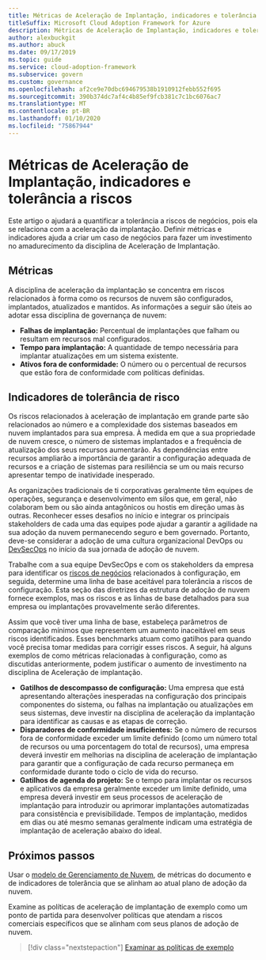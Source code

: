 ```yaml
---
title: Métricas de Aceleração de Implantação, indicadores e tolerância a riscos
titleSuffix: Microsoft Cloud Adoption Framework for Azure
description: Métricas de Aceleração de Implantação, indicadores e tolerância a riscos
author: alexbuckgit
ms.author: abuck
ms.date: 09/17/2019
ms.topic: guide
ms.service: cloud-adoption-framework
ms.subservice: govern
ms.custom: governance
ms.openlocfilehash: af2ce9e70dbc694679538b1910912febb552f695
ms.sourcegitcommit: 390b374dc7af4c4b85ef9fcb381c7c1bc6076ac7
ms.translationtype: MT
ms.contentlocale: pt-BR
ms.lasthandoff: 01/10/2020
ms.locfileid: "75867944"
---
```

# <a name="deployment-acceleration-metrics-indicators-and-risk-tolerance"></a>Métricas de Aceleração de Implantação, indicadores e tolerância a riscos

Este artigo o ajudará a quantificar a tolerância a riscos de negócios, pois ela se relaciona com a aceleração da implantação. Definir métricas e indicadores ajuda a criar um caso de negócios para fazer um investimento no amadurecimento da disciplina de Aceleração de Implantação.

## <a name="metrics"></a>Métricas

A disciplina de aceleração da implantação se concentra em riscos relacionados à forma como os recursos de nuvem são configurados, implantados, atualizados e mantidos. As informações a seguir são úteis ao adotar essa disciplina de governança de nuvem:

- **Falhas de implantação:** Percentual de implantações que falham ou resultam em recursos mal configurados.
- **Tempo para implantação:** A quantidade de tempo necessária para implantar atualizações em um sistema existente.
- **Ativos fora de conformidade:** O número ou o percentual de recursos que estão fora de conformidade com políticas definidas.

## <a name="risk-tolerance-indicators"></a>Indicadores de tolerância de risco

Os riscos relacionados à aceleração de implantação em grande parte são relacionados ao número e a complexidade dos sistemas baseados em nuvem implantados para sua empresa. À medida em que a sua propriedade de nuvem cresce, o número de sistemas implantados e a frequência de atualização dos seus recursos aumentarão. As dependências entre recursos ampliarão a importância de garantir a configuração adequada de recursos e a criação de sistemas para resiliência se um ou mais recurso apresentar tempo de inatividade inesperado.

<!-- "en-us" location is required for the URL below. -->

As organizações tradicionais de ti corporativas geralmente têm equipes de operações, segurança e desenvolvimento em silos que, em geral, não colaboram bem ou são ainda antagônicos ou hostis em direção umas às outras. Reconhecer esses desafios no início e integrar os principais stakeholders de cada uma das equipes pode ajudar a garantir a agilidade na sua adoção da nuvem permanecendo seguro e bem governado. Portanto, deve-se considerar a adoção de uma cultura organizacional DevOps ou [DevSecOps](https://www.microsoft.com/en-us/securityengineering/devsecops) no início da sua jornada de adoção de nuvem.

Trabalhe com a sua equipe DevSecOps e com os stakeholders da empresa para identificar os [riscos de negócios](./business-risks.md) relacionados à configuração, em seguida, determine uma linha de base aceitável para tolerância a riscos de configuração. Esta seção das diretrizes da estrutura de adoção de nuvem fornece exemplos, mas os riscos e as linhas de base detalhados para sua empresa ou implantações provavelmente serão diferentes.

Assim que você tiver uma linha de base, estabeleça parâmetros de comparação mínimos que representem um aumento inaceitável em seus riscos identificados. Esses benchmarks atuam como gatilhos para quando você precisa tomar medidas para corrigir esses riscos. A seguir, há alguns exemplos de como métricas relacionadas à configuração, como as discutidas anteriormente, podem justificar o aumento de investimento na disciplina de Aceleração de implantação.

- **Gatilhos de descompasso de configuração:** Uma empresa que está apresentando alterações inesperadas na configuração dos principais componentes do sistema, ou falhas na implantação ou atualizações em seus sistemas, deve investir na disciplina de aceleração da implantação para identificar as causas e as etapas de correção.
- **Disparadores de conformidade insuficientes:** Se o número de recursos fora de conformidade exceder um limite definido (como um número total de recursos ou uma porcentagem do total de recursos), uma empresa deverá investir em melhorias na disciplina de aceleração de implantação para garantir que a configuração de cada recurso permaneça em conformidade durante todo o ciclo de vida do recurso.
- **Gatilhos de agenda do projeto:** Se o tempo para implantar os recursos e aplicativos da empresa geralmente exceder um limite definido, uma empresa deverá investir em seus processos de aceleração de implantação para introduzir ou aprimorar implantações automatizadas para consistência e previsibilidade. Tempos de implantação, medidos em dias ou até mesmo semanas geralmente indicam uma estratégia de implantação de aceleração abaixo do ideal.

## <a name="next-steps"></a>Próximos passos

Usar o [modelo de Gerenciamento de Nuvem](./template.md), de métricas do documento e de indicadores de tolerância que se alinham ao atual plano de adoção da nuvem.

Examine as políticas de aceleração de implantação de exemplo como um ponto de partida para desenvolver políticas que atendam a riscos comerciais específicos que se alinham com seus planos de adoção de nuvem.

> [!div class="nextstepaction"]
> [Examinar as políticas de exemplo](./policy-statements.md)
